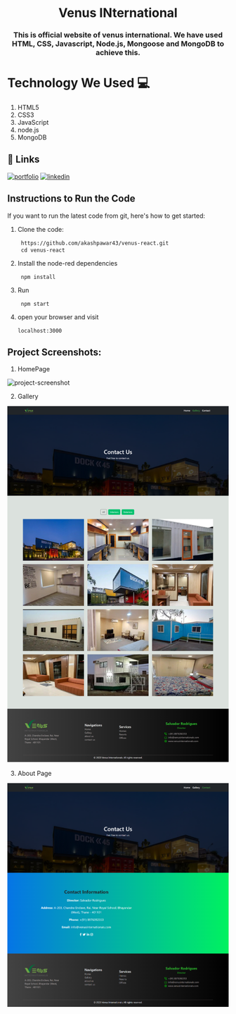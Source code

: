 
<h1 align="center" style="border-bottom: none;">Venus INternational</h1>
<h3 align="center">This is official website of venus international. We have used HTML, CSS, Javascript, Node.js, Mongoose and MongoDB to achieve this.</h3>

# Technology We Used :computer: 

1. HTML5
2. CSS3
3. JavaScript
4. node.js
6. MongoDB

## 🔗 Links
[![portfolio](https://img.shields.io/badge/my_portfolio-000?style=for-the-badge&logo=ko-fi&logoColor=white)](https://akashpawar43.netlify.app/)
[![linkedin](https://img.shields.io/badge/linkedin-0A66C2?style=for-the-badge&logo=linkedin&logoColor=white)](https://www.linkedin.com/in/akashpawar23/)


## Instructions to Run the Code 

If you want to run the latest code from git, here's how to get started:

1. Clone the code:

        https://github.com/akashpawar43/venus-react.git
        cd venus-react

2. Install the node-red dependencies

        npm install

3. Run

        npm start

4.  open your browser and visit

        localhost:3000



<h2>Project Screenshots:</h2>

1. HomePage

<img src="https://github.com/akashpawar43/venus-react/blob/master/public/localhost_3000_.png" alt="project-screenshot" >

2. Gallery
<img src="https://github.com/akashpawar43/venus-react/blob/master/public/localhost_3000_1.png" alt="project-screenshot" >

3. About Page
<img src="https://github.com/akashpawar43/venus-react/blob/master/public/localhost_3000_%202.png" alt="project-screenshot" >



